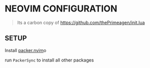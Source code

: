 # NEOVIM CONFIGURATION
> Its a carbon copy of https://github.com/thePrimeagen/init.lua

## SETUP
Install [packer.nvim](https://github.com/wbthomason/packer.nvim)o

run `PackerSync` to install all other packages
